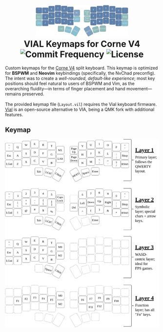 <h1 align="center">
  <img src="https://github.com/Hudson-Liu/Corne-Keymap/blob/main/docs/Keyboard-Highlight.png" width="60%">
  <br>
  VIAL Keymaps for Corne V4
  <br>
  <img src="https://img.shields.io/github/commit-activity/y/Hudson-Liu/Corne-Keymap?style=for-the-badge&labelColor=%234c566a&color=%235e81ac" alt="Commit Frequency">
  <img src="https://img.shields.io/github/license/Hudson-Liu/Corne-Keymap?style=for-the-badge&labelColor=%234c566a&color=%235e81ac" alt="License">
</h1>

Custom keymaps for the [Corne V4](https://github.com/foostan/crkbd/tree/main/) split keyboard. This keymap is optimized for **BSPWM** and **Neovim** keybindings (specifically, the NvChad preconfig). The intent was to create a *well-rounded, default-like experience*; most key positions should feel natural to users of BSPWM and Vim, as the overarching fluidity—in terms of finger placement and hand movement—remains preserved.
<br/><br/>
The provided keymap file (`Layout.vil`) requires the Vial keyboard firmware. [Vial](https://get.vial.today/manual/) is an open-source alternative to VIA, being a QMK fork with additional features.

## Keymap
<picture>
  <source media="(prefers-color-scheme: dark)" srcset="https://raw.githubusercontent.com/Hudson-Liu/Corne-Keymap/main/docs/Keyboard-Layout-Light.png">
  <source media="(prefers-color-scheme: light)" srcset="https://raw.githubusercontent.com/Hudson-Liu/Corne-Keymap/main/docs/Keyboard-Layout-Dark.png">
  <img alt="Image of Layouts" src="https://raw.githubusercontent.com/Hudson-Liu/Corne-Keymap/main/docs/Keyboard-Layout-Dark.png">
</picture>
